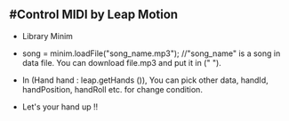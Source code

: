 #Control MIDI by Leap Motion 
-------------

 - Library Minim 

 - song = minim.loadFile("song_name.mp3"); //"song_name" is a song in data file. You can download file.mp3 and put it in (" "). 

 - In (Hand hand : leap.getHands ()), You can pick other data, handId, handPosition, handRoll etc. for change condition. 

 - Let's your hand up !!




